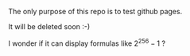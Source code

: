 The only purpose of this repo is to test github pages.

It will be deleted soon :-)

I wonder if it can display formulas like $2^{256}-1$ ?

